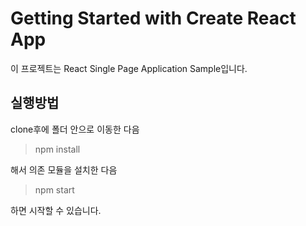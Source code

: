 # Getting Started with Create React App

이 프로젝트는 React Single Page Application Sample입니다.

## 실행방법
clone후에 폴더 안으로 이동한 다음

>npm install

해서 의존 모듈을 설치한 다음

>npm start

하면 시작할 수 있습니다.